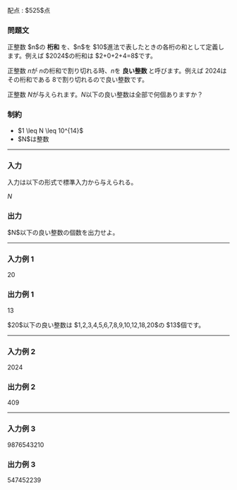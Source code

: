 
<div>

<span>

<span>

<p>
配点 : $525$点
</p>

<div>

<section>

### **問題文**

<p>
正整数 $n$の 
<strong>
桁和
</strong>
を、$n$を $10$進法で表したときの各桁の和として定義します。例えば $2024$の桁和は $2+0+2+4=8$です。

正整数 $n$が $n$の桁和で割り切れる時、$n$を 
<strong>
良い整数
</strong>
と呼びます。例えば $2024$はその桁和である $8$で割り切れるので良い整数です。

正整数 $N$が与えられます。$N$以下の良い整数は全部で何個ありますか？
</p>

</section>

</div>

<div>

<section>

### **制約**

<ul>

<li>
$1 \leq N \leq 10^{14}$
</li>

<li>
$N$は整数
</li>

</ul>

</section>

</div>

---

<div>

<div>

<section>

### **入力**

<p>
入力は以下の形式で標準入力から与えられる。
</p>

<div>

$N$
</div>

</section>

</div>

<div>

<section>

### **出力**

<p>
$N$以下の良い整数の個数を出力せよ。
</p>

</section>

</div>

</div>

---

<div>

<section>

### **入力例 1**

<div>

20

</div>

</section>

</div>

<div>

<section>

### **出力例 1**

<div>

13

</div>

<p>
$20$以下の良い整数は $1,2,3,4,5,6,7,8,9,10,12,18,20$の $13$個です。
</p>

</section>

</div>

---

<div>

<section>

### **入力例 2**

<div>

2024

</div>

</section>

</div>

<div>

<section>

### **出力例 2**

<div>

409

</div>

</section>

</div>

---

<div>

<section>

### **入力例 3**

<div>

9876543210

</div>

</section>

</div>

<div>

<section>

### **出力例 3**

<div>

547452239

</div>

</section>

</div>

</span>

</span>

</div>
